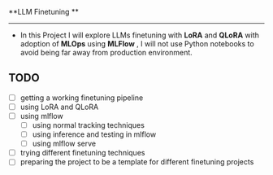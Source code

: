 **LLM Finetuning
**

---

* In this Project I will explore LLMs finetuning with **LoRA** and **QLoRA** with adoption of **MLOps** using **MLFlow** , I will not use Python notebooks to avoid being far away from production environment.


## TODO

- [ ] getting a working finetuning pipeline
- [ ] using LoRA and QLoRA
- [ ] using mlflow
  - [ ] using normal tracking techniques
  - [ ] using inference and testing in mlflow
  - [ ] using mlflow serve
- [ ] trying different finetuning techniques
- [ ] preparing the project to be a template for different finetuning projects
